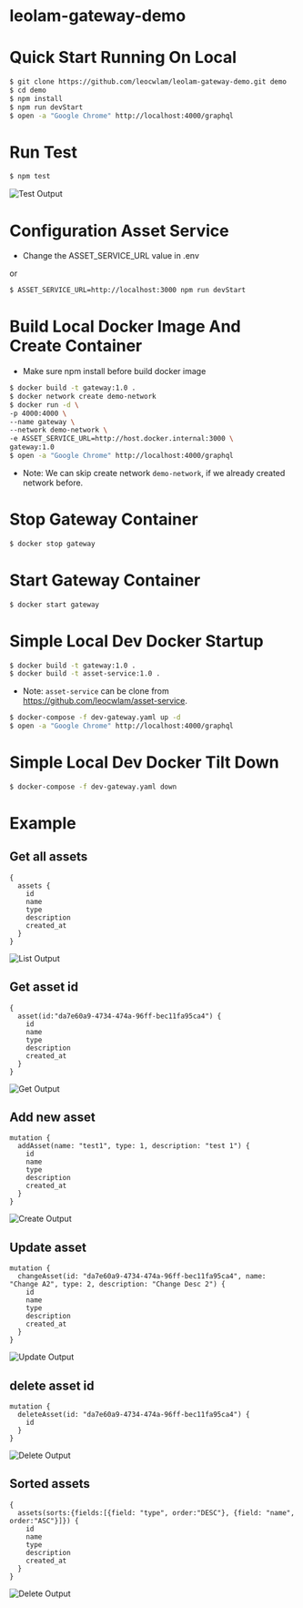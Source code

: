 # leolam-gateway-demo

# <a name="quick-start"></a>Quick Start Running On Local

```bash
$ git clone https://github.com/leocwlam/leolam-gateway-demo.git demo
$ cd demo
$ npm install
$ npm run devStart
$ open -a "Google Chrome" http://localhost:4000/graphql
```

# <a name="test"></a>Run Test

```bash
$ npm test
```

![Test Output](https://raw.githubusercontent.com/leocwlam/leolam-gateway-demo/master/docs/test.png)

# <a name="config-asset-service"></a>Configuration Asset Service

- Change the ASSET_SERVICE_URL value in .env

or

```bash
$ ASSET_SERVICE_URL=http://localhost:3000 npm run devStart
```

# <a name="docker-image-container"></a>Build Local Docker Image And Create Container

- Make sure npm install before build docker image

```bash
$ docker build -t gateway:1.0 .
$ docker network create demo-network
$ docker run -d \
-p 4000:4000 \
--name gateway \
--network demo-network \
-e ASSET_SERVICE_URL=http://host.docker.internal:3000 \
gateway:1.0
$ open -a "Google Chrome" http://localhost:4000/graphql
```

- Note: We can skip create network `demo-network`, if we already created network before.

# <a name="docker-stop"></a>Stop Gateway Container

```bash
$ docker stop gateway
```

# <a name="docker-start"></a>Start Gateway Container

```bash
$ docker start gateway
```

# <a name="Simple start up" >Simple Local Dev Docker Startup

```bash
$ docker build -t gateway:1.0 .
$ docker build -t asset-service:1.0 .
```

- Note: `asset-service` can be clone from https://github.com/leocwlam/asset-service.

```bash
$ docker-compose -f dev-gateway.yaml up -d
$ open -a "Google Chrome" http://localhost:4000/graphql
```

# <a name="Simple start up" >Simple Local Dev Docker Tilt Down

```bash
$ docker-compose -f dev-gateway.yaml down
```

# <a name="example"></a>Example

## <a name="get-all-assets"></a>Get all assets

```
{
  assets {
    id
    name
    type
    description
    created_at
  }
}
```

![List Output](https://raw.githubusercontent.com/leocwlam/leolam-gateway-demo/master/docs/list.png)

## <a name="get-asset-id"></a>Get asset id

```
{
  asset(id:"da7e60a9-4734-474a-96ff-bec11fa95ca4") {
    id
    name
    type
    description
    created_at
  }
}

```

![Get Output](https://raw.githubusercontent.com/leocwlam/leolam-gateway-demo/master/docs/get.png)

## <a name="Add-new-asset"></a>Add new asset

```
mutation {
  addAsset(name: "test1", type: 1, description: "test 1") {
    id
    name
    type
    description
    created_at
  }
}
```

![Create Output](https://raw.githubusercontent.com/leocwlam/leolam-gateway-demo/master/docs/create.png)

## <a name="Update-asset-id"></a>Update asset

```
mutation {
  changeAsset(id: "da7e60a9-4734-474a-96ff-bec11fa95ca4", name: "Change A2", type: 2, description: "Change Desc 2") {
    id
    name
    type
    description
    created_at
  }
}
```

![Update Output](https://raw.githubusercontent.com/leocwlam/leolam-gateway-demo/master/docs/update.png)

## <a name="Delete-asset-id"></a>delete asset id

```
mutation {
  deleteAsset(id: "da7e60a9-4734-474a-96ff-bec11fa95ca4") {
    id
  }
}
```

![Delete Output](https://raw.githubusercontent.com/leocwlam/leolam-gateway-demo/master/docs/delete.png)

## <a name="Sorted-assets"></a>Sorted assets

```
{
  assets(sorts:{fields:[{field: "type", order:"DESC"}, {field: "name", order:"ASC"}]}) {
    id
    name
    type
    description
    created_at
  }
}
```

![Delete Output](https://raw.githubusercontent.com/leocwlam/leolam-gateway-demo/master/docs/sorted.png)
